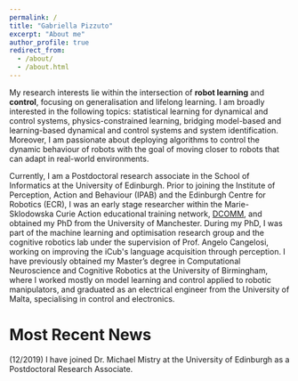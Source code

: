 ```yaml
---
permalink: /
title: "Gabriella Pizzuto"
excerpt: "About me"
author_profile: true
redirect_from: 
  - /about/
  - /about.html
---
```


My research interests lie within the intersection of **robot learning** and **control**, focusing on generalisation and lifelong learning. I am broadly interested in the following topics: statistical learning for dynamical and control systems, physics-constrained learning, bridging model-based and learning-based dynamical and control systems and system identification. Moreover, I am passionate about deploying algorithms to control the dynamic behaviour of robots with the goal of moving closer to robots that can adapt in real-world environments.

Currently, I am a Postdoctoral research associate in the School of Informatics at the University of Edinburgh. Prior to joining the Institute of Perception, Action and Behaviour (IPAB) and the Edinburgh Centre for Robotics (ECR), I was an early stage researcher within the Marie-Sklodowska Curie Action educational training network, [DCOMM](http://www.dcomm.eu/), and obtained my PhD from the University of Manchester. During my PhD, I was part of the machine learning and optimisation research group and the cognitive robotics lab under the supervision of Prof. Angelo Cangelosi, working on improving the iCub's language acquisition through perception.  I have previously obtained my Master’s degree in Computational Neuroscience and Cognitive Robotics at the University of Birmingham, where I worked mostly on model learning and control applied to robotic manipulators, and graduated as an electrical engineer from the University of Malta, specialising in control and electronics.


Most Recent News
======

(12/2019) I have joined Dr. Michael Mistry at the University of Edinburgh as a Postdoctoral Research Associate.

